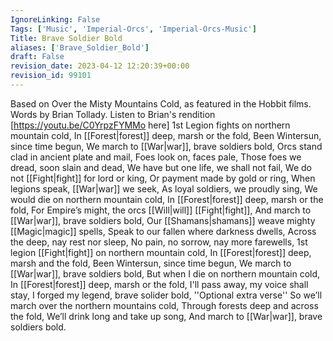 ```yaml
---
IgnoreLinking: False
Tags: ['Music', 'Imperial-Orcs', 'Imperial-Orcs-Music']
Title: Brave Soldier Bold
aliases: ['Brave_Soldier_Bold']
draft: False
revision_date: 2023-04-12 12:20:39+00:00
revision_id: 99101
---
```


Based on Over the Misty Mountains Cold, as featured in the Hobbit films.
Words by Brian Tollady.
Listen to Brian's rendition [https://youtu.be/C0YrpzFYMMo here]
1st Legion fights on northern mountain cold,
In [[Forest|forest]] deep, marsh or the fold,
Been Wintersun, since time begun,
We march to [[War|war]], brave soldiers bold,
Orcs stand clad in ancient plate and mail,
Foes look on, faces pale,
Those foes we dread, soon slain and dead,
We have but one life, we shall not fail,
We do not [[Fight|fight]] for lord or king,
Or payment made by gold or ring,
When legions speak, [[War|war]] we seek,
As loyal soldiers, we proudly sing,
We would die on northern mountain cold,
In [[Forest|forest]] deep, marsh or the fold,
For Empire’s might, the orcs [[Will|will]] [[Fight|fight]],
And march to [[War|war]], brave soldiers bold,
Our [[Shamans|shamans]] weave mighty [[Magic|magic]] spells,
Speak to our fallen where darkness dwells,
Across the deep, nay rest nor sleep,
No pain, no sorrow, nay more farewells,
1st legion [[Fight|fight]] on northern mountain cold,
In [[Forest|forest]] deep, marsh and the fold,
Been Wintersun, since time begun,
We march to [[War|war]], brave soldiers bold,
But when I die on northern mountain cold,
In [[Forest|forest]] deep, marsh or the fold,
I'll pass away, my voice shall stay,
I forged my legend, brave solider bold,
''Optional extra verse''
So we’ll march over the northern mountains cold,
Through forests deep and across the fold,
We’ll drink long and take up song,
And march to [[War|war]], brave soldiers bold.